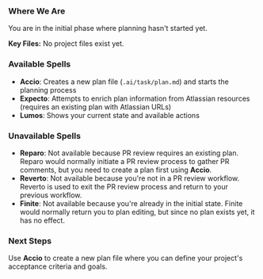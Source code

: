 ### Where We Are

You are in the initial phase where planning hasn't started yet.

**Key Files:**
No project files exist yet.

### Available Spells

- **Accio**: Creates a new plan file (`.ai/task/plan.md`) and starts the planning process
- **Expecto**: Attempts to enrich plan information from Atlassian resources (requires an existing plan with Atlassian URLs)
- **Lumos**: Shows your current state and available actions

### Unavailable Spells

- **Reparo**: Not available because PR review requires an existing plan. Reparo would normally initiate a PR review process to gather PR comments, but you need to create a plan first using **Accio**.
- **Reverto**: Not available because you're not in a PR review workflow. Reverto is used to exit the PR review process and return to your previous workflow.
- **Finite**: Not available because you're already in the initial state. Finite would normally return you to plan editing, but since no plan exists yet, it has no effect.

### Next Steps

Use **Accio** to create a new plan file where you can define your project's acceptance criteria and goals.

